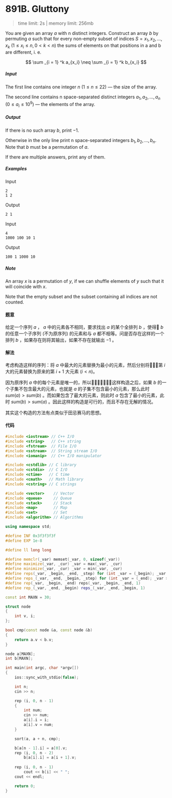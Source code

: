 # 891B. Gluttony

> time limit: 2s | memory limit: 256mb

You are given an array $a$ with n distinct integers. Construct an array $b$ by permuting $a$ such that for every non-empty subset of indices $S = {x_1, x_2, ..., x_k}$ ($1 \leq x_i \leq n, 0 < k < n$) the sums of elements on that positions in a and b are different, i. e.

$$ \sum _{i = 1} ^k a_{x_i} \neq \sum _{i = 1} ^k b_{x_i} $$

##### Input

The first line contains one integer $n$ ($1 \leq n \leq 22$) — the size of the array.

The second line contains n space-separated distinct integers $a_1, a_2, ..., a_n$ ($0 \leq a_i \leq 10^9$) — the elements of the array.

##### Output

If there is no such array $b$, print $-1$.

Otherwise in the only line print n space-separated integers $b_1, b_2, ..., b_n$. Note that $b$ must be a permutation of $a$.

If there are multiple answers, print any of them.

##### Examples

Input
```text
2
1 2
```
Output
```text
2 1 
```

Input
```text
4
1000 100 10 1
```
Output
```text
100 1 1000 10
```

##### Note

An array $x$ is a permutation of $y$, if we can shuffle elements of $y$ such that it will coincide with $x$.

Note that the empty subset and the subset containing all indices are not counted.

#### 题意

给定一个序列 $a$ ， $a$ 中的元素各不相同，要求找出 $a$ 的某个全排列 $b$ ，使得 $b$ 的任意一个子序列 (不为原序列) 的元素和与 $a$ 都不相等。问是否存在这样的一个排列 $b$ ，如果存在则将其输出，如果不存在就输出 $-1$ 。

#### 解法

考虑构造这样的序列：将 $a$ 中最大的元素替换为最小的元素，然后分别将第 $i$ 大的元素替换为原来的第 $i + 1$ 大元素 $(i < n)$。

因为原序列 $a$ 中的每个元素是唯一的，所以这样构造之后，如果 $b$ 的一个子集不包含最大的元素，也就是 $a$ 的子集不包含最小的元素，那么此时 $sum(a) > sum(b)$ 。而如果包含了最大的元素，则此时 $a$ 包含了最小的元素，此时 $sum(b) > sum(a)$ 。因此这样的构造是可行的，而且不存在无解的情况。

其实这个构造的方法有点类似于田忌赛马的思想。

#### 代码

```cpp
#include <iostream> // C++ I/O
#include <string>   // C++ string
#include <fstream>  // File I/O
#include <sstream>  // String stream I/O
#include <iomanip>  // C++ I/O manipulator

#include <cstdlib> // C library
#include <cstdio>  // C I/O
#include <ctime>   // C time
#include <cmath>   // Math library
#include <cstring> // C strings

#include <vector>    // Vector
#include <queue>     // Queue
#include <stack>     // Stack
#include <map>       // Map
#include <set>       // Set
#include <algorithm> // Algorithms

using namespace std;

#define INF 0x3f3f3f3f
#define EXP 1e-8

#define ll long long

#define memclr(_var) memset(_var, 0, sizeof(_var))
#define maximize(_var, _cur) _var = max(_var, _cur)
#define minimize(_var, _cur) _var = min(_var, _cur)
#define reps(_var, _begin, _end, _step) for (int _var = (_begin); _var <= (_end); _var += (_step))
#define reps_(_var, _end, _begin, _step) for (int _var = (_end); _var >= (_begin); _var -= (_step))
#define rep(_var, _begin, _end) reps(_var, _begin, _end, 1)
#define rep_(_var, _end, _begin) reps_(_var, _end, _begin, 1)

const int MAXN = 30;

struct node
{
    int v, i;
};

bool cmp(const node &a, const node &b)
{
    return a.v < b.v;
}

node a[MAXN];
int b[MAXN];

int main(int argc, char *argv[])
{
    ios::sync_with_stdio(false);

    int n;
    cin >> n;

    rep (i, 0, n - 1)
    {
        int num;
        cin >> num;
        a[i].i = i;
        a[i].v = num;
    }

    sort(a, a + n, cmp);

    b[a[n - 1].i] = a[0].v;
    rep (i, 0, n - 2)
        b[a[i].i] = a[i + 1].v;
    
    rep (i, 0, n - 1)
        cout << b[i] << " ";
    cout << endl;

    return 0;
}
```